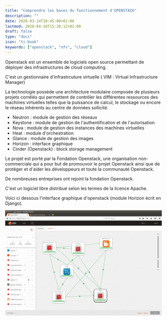 ```yaml
---
title: "Comprendre les bases du fonctionnement d'OPENSTACK"
description: ""
date: 2020-03-24T10:45:00+01:00
lastmod: 2020-04-16T15:20:12+01:00
draft: false
type: "docs"
icon: "ti-book"
keywords: ["openstack", "nfv", "cloud"]
---
```


Openstack est un ensemble de logiciels open source permettant de déployer des infrastructures de cloud computing. 

C'est un gestionnaire d'infrastrcuture virtuelle ( VIM : Virtual Infrastructure Manager)

La technologie possède une architecture modulaire composée de plusieurs projets corrélés qui permettent de contrôler les différentes ressources des machines virtuelles telles que la puissance de calcul, le stockage ou encore le réseau inhérents au centre de données sollicité. 

* Neutron : module de gestion des réseaux
* Keystone : module de gestion de l'authentification et de l'autorisation 
* Nova : module de gestion des instances des machines virtuelles
* Heat : module d'orchestration
* Glance : module de gestion des images
* Horizon : interface graphique
* Cinder (Openstack) : block storage management

Le projet est porté par la Fondation Openstack, une organisation non-commerciale qui a pour but de promouvoir le projet Openstack ainsi que de protéger et d'aider les développeurs et toute la communauté Openstack. 

De nombreuses entreprises ont rejoint la fondation Openstack.

C'est un logiciel libre distribué selon les termes de la licence Apache.

Voici ci dessous l'interface graphique d'openstack (module Horizon écrit en Django).

![openstack](openstack_gui.png)
